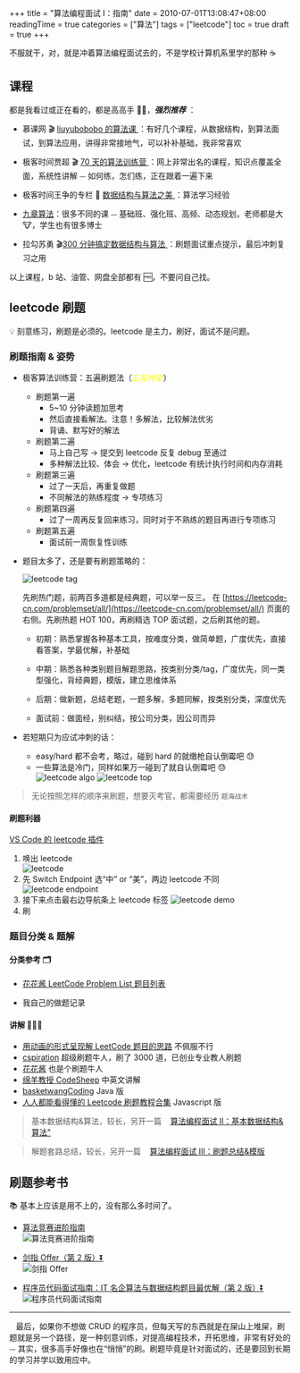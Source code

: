 +++
title = "算法编程面试 I：指南"
date = 2010-07-01T13:08:47+08:00
readingTime = true
categories = ["算法"]
tags = ["leetcode"]
toc = true
draft = true
+++

不服就干，对，就是冲着算法编程面试去的，不是学校计算机系里学的那种 ☕️

<!--more-->

## 课程

都是我看过或正在看的，都是高高手 👍🏻，**_强烈推荐_** ：

-   慕课网 🎬 [liuyubobobo 的算法课 ](https://www.imooc.com/t/108955) ：有好几个课程，从数据结构，到算法面试，到算法应用，讲得非常接地气，可以补补基础，我非常喜欢

-   极客时间贾超 🎬 [70 天的算法训练营 ](https://u.geekbang.org/subject/algorithm/1000343) ：网上非常出名的课程，知识点覆盖全面，系统性讲解 ⏤ 如何练，怎们练，正在跟着一遍下来

-   极客时间王争的专栏 📝 [数据结构与算法之美 ](https://time.geekbang.org/column/intro/126)：算法学习经验

-   [九章算法](https://www.jiuzhang.com/)：很多不同的课 ⏤ 基础班、强化班、高频、动态规划，老师都是大 🐮，学生也有很多博士

-   拉勾苏勇 🎬[300 分钟搞定数据结构与算法 ](https://kaiwu.lagou.com/course/courseInfo.htm?courseId=3#/content) ：刷题面试重点提示，最后冲刺复习之用

以上课程，b 站、油管、网盘全部都有 🆓，不要问自己找。

## leetcode 刷题

💡 刻意练习，刷题是必须的。leetcode 是主力，刷好，面试不是问题。

### 刷题指南 & 姿势

-   极客算法训练营：五遍刷题法（<font color="yellow">五毒神掌</font>）

    -   刷题第一遍
        -   5~10 分钟读题加思考
        -   然后直接看解法。注意！多解法，比较解法优劣
        -   背诵、默写好的解法
    -   刷题第二遍
        -   马上自己写 -> 提交到 leetcode 反复 debug 至通过
        -   多种解法比较、体会 -> 优化，leetcode 有统计执行时间和内存消耗
    -   刷题第三遍
        -   过了一天后，再重复做题
        -   不同解法的熟练程度 -> 专项练习
    -   刷题第四遍
        -   过了一周再反复回来练习，同时对于不熟练的题目再进行专项练习
    -   刷题第五遍
        -   面试前一周恢复性训练

-   题目太多了，还是要有刷题策略的：

    ![leetcode tag](/images/algo/leetcode-tag.webp)

    先刷热门题，前两百多道都是经典题，可以举一反三。 在 [https://leetcode-cn.com/problemset/all/](https://leetcode-cn.com/problemset/all/) 页面的右侧。先刷热题 HOT 100，再刷精选 TOP 面试题，之后刷其他的题。

    -   初期：熟悉掌握各种基本工具，按难度分类，做简单题，广度优先，直接看答案，学最优解，补基础

    -   中期：熟悉各种类别题目解题思路，按类别分类/tag，广度优先，同一类型强化，背经典题，模版，建立思维体系

    -   后期：做新题，总结老题，一题多解，多题同解，按类别分类，深度优先

    -   面试前：做面经，别纠结，按公司分类，因公司而异

-   若短期只为应试冲刺的话：
    -   easy/hard 都不会考，略过，碰到 hard 的就缴枪自认倒霉吧 😓
    -   一些算法是冷门，同样如果万一碰到了就自认倒霉吧 😓  
        ![leetcode algo](/images/algo/leetcode-algo.png)
        ![leetcode top](/images/algo/leetcode-top.png)

> 无论按照怎样的顺序来刷题，想要灭考官，都需要经历 `题海战术`

#### 刷题利器

[VS Code 的 leetcode 插件](https://github.com/jdneo/vscode-leetcode/blob/master/docs/README_zh-CN.md)

1. 唤出 leetcode  
   ![leetcode](/images/vscode/leetcode.png)
2. 先 Switch Endpoint 选“中” or “美”，两边 leetcode 不同  
   ![leetcode endpoint](/images/vscode/leetcode-endpoint.png)
3. 接下来点击最右边导航条上 leetcode 标签
   ![leetcode demo](/images/vscode/leetcode-demo.gif)
4. 刷

### 题目分类 & 题解

#### 分类参考 🗂

-   [花花酱 LeetCode Problem List 题目列表](https://zxi.mytechroad.com/blog/leetcode-problem-categories/)

-   我自己的做题记录

#### 讲解 💁🏻‍♂️

-   [用动画的形式呈现解 LeetCode 题目的思路](https://github.com/MisterBooo/LeetCodeAnimation) 不佩服不行
-   [cspiration](https://www.youtube.com/channel/UCTWuRL33U8xBPqk3LehXjFw/playlists) 超级刷题牛人，刷了 3000 道，已创业专业教人刷题
-   [花花酱](https://www.youtube.com/user/xxfflower/playlists) 也是个刷题牛人
-   [绵羊教授 CodeSheep](https://www.youtube.com/playlist?list=PLgkTb_uYkq5f6mI52NZv68QTb6Ui7omWX) 中英文讲解
-   [basketwangCoding](https://www.youtube.com/playlist?list=PLH8TFsY0qnE2R9kf_9vahNY6pG9601z_4) Java 版
-   [人人都能看得懂的 Leetcode 刷题教程合集](https://www.bilibili.com/video/BV1wA411b7qZ) Javascript 版

> 基本数据结构&算法，较长，另开一篇 <i class="fas fa-external-link-alt"></i>&nbsp;&nbsp; [算法编程面试 II：基本数据结构&算法"](/posts/interview-algo-ii/)

> 解题套路总结，较长，另开一篇 <i class="fas fa-external-link-alt"></i>&nbsp;&nbsp; [算法编程面试 III：刷题总结&模版](/posts/interview-algo-iii/)

## 刷题参考书

📚 基本上应该是用不上的，没有那么多时间了。

-   [算法竞赛进阶指南]()  
    ![算法竞赛进阶指南](/images/algo/book-sfjsjjzn.png)

-   [剑指 Offer（第 2 版）⏬](https://drive.google.com/open?id=118MNIjDQGf-jAL8GOP5YSO1PPeZebBlQ)  
    ![剑指 Offer](/images/algo/book-jian.zhi.offer.png)

-   [程序员代码面试指南：IT 名企算法与数据结构题目最优解（第 2 版）⏬](https://drive.google.com/open?id=1Vnsqij9A0SnJ2ZNlMQrf5sVvw1_OsSxJ)  
    ![程序员代码面试指南](/images/algo/book-zuo.cheng.yun.png)

---

<i class="fas fa-map-marker-alt"></i>&nbsp;&nbsp; 最后，如果你不想做 CRUD 的程序员，但每天写的东西就是在屎山上堆屎，刷题就是另一个路径，是一种刻意训练，对提高编程技术，开拓思维，非常有好处的 ⏤ 其实，很多高手好像也在“悄悄”的刷。刷题毕竟是针对面试的，还是要回到长期的学习并学以致用应中。
